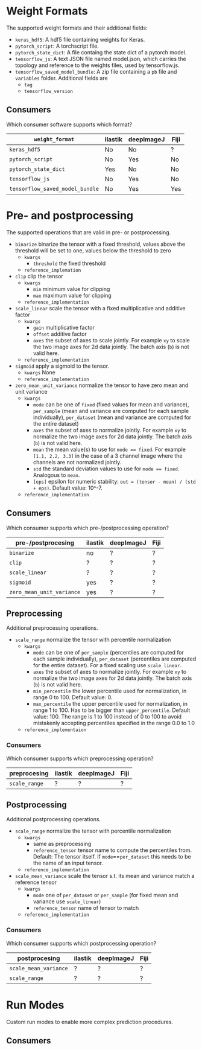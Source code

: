 # Weight Formats

The supported weight formats and their additional fields:

- `keras_hdf5`: A hdf5 file containing weights for Keras.
- `pytorch_script`: A torchscript file.
- `pytorch_state_dict`: A file containg the state dict of a pytorch model.
- `tensorflow_js`: A text JSON file named model.json, which carries the topology and reference to the weights files, used by tensorflow.js.
- `tensorflow_saved_model_bundle`: A zip file containing a `pb` file and `variables` folder. Additional fields are
  - `tag`
  - `tensorflow_version`

## Consumers

Which consumer software supports which format?

| `weight_format`       | ilastik | deepImageJ | Fiji |
| --------------------- | ------- | ---------- | ---- |
|  `keras_hdf5`         | No      | No         | ?    | 
|  `pytorch_script`     | No      | Yes        | No   |
|  `pytorch_state_dict` | Yes     | No         | No   |
|  `tensorflow_js`      | No      | Yes        | No   |
|  `tensorflow_saved_model_bundle` | No | Yes | Yes |


# Pre- and postprocessing

The supported operations that are valid in pre- or postprocessing.

- `binarize` binarize the tensor with a fixed threshold, values above the threshold will be set to one, values below the threshold to zero
  - `kwargs`
    - `threshold` the fixed threshold
  - `reference_implemation`
- `clip` clip the tensor
  - `kwargs`
    - `min` minimum value for clipping
    - `max` maximum value for clipping
  - `reference_implementation`
- `scale_linear` scale the tensor with a fixed multiplicative and additive factor
  - `kwargs`
    - `gain` multiplicative factor
    - `offset` additive factor
    - `axes` the subset of axes to scale jointly. For example `xy` to scale the two image axes for 2d data jointly. The batch axis (`b`) is not valid here.
  - `reference_implementation`
- `sigmoid` apply a sigmoid to the tensor.
  - `kwargs` None
  - `reference_implementation`
- `zero_mean_unit_variance` normalize the tensor to have zero mean and unit variance
  - `kwargs`
    - `mode` can be one of `fixed` (fixed values for mean and variance), `per_sample` (mean and variance are computed for each sample individually), `per_dataset` (mean and variance are computed for the entire dataset)
    - `axes` the subset of axes to normalize jointly. For example `xy` to normalize the two image axes for 2d data jointly. The batch axis (`b`) is not valid here.
    - `mean` the mean value(s) to use for `mode == fixed`. For example `[1.1, 2.2, 3.3]` in the case of a 3 channel image where the channels are not normalized jointly.
    - `std` the standard deviation values to use for `mode == fixed`. Analogous to `mean`.
    - `[eps]` epsilon for numeric stability: `out = (tensor - mean) / (std + eps)`. Default value: 10^-7.
  - `reference_implementation`
  
## Consumers

Which consumer supports which pre-/postprocessing operation?

| pre-/postprocesing         | ilastik | deepImageJ | Fiji |
| -------------------------- | ------- | ---------- | ---- |
|  `binarize`                | no      | ?          | ?    |
|  `clip`                    | ?       | ?          | ?    | 
|  `scale_linear`            | ?       | ?          | ?    |
|  `sigmoid`                 | yes     | ?          | ?    |
|  `zero_mean_unit_variance` | yes     | ?          | ?    |


## Preprocessing

Additional preprocessing operations.

- `scale_range` normalize the tensor with percentile normalization
  - `kwargs`
    - `mode` can be one of `per_sample` (percentiles are computed for each sample individually), `per_dataset` (percentiles are computed for the entire dataset). For a fixed scaling use `scale linear`.
    - `axes` the subset of axes to normalize jointly. For example `xy` to normalize the two image axes for 2d data jointly. The batch axis (`b`) is not valid here.
    - `min_percentile` the lower percentile used for normalization, in range 0 to 100. Default value: 0.
    - `max_percentile` the upper percentile used for normalization, in range 1 to 100. Has to be bigger than `upper_percentile`. Default value: 100. The range is 1 to 100 instead of 0 to 100 to avoid mistakenly accepting percentiles specified in the range 0.0 to 1.0
  - `reference_implementaion`


### Consumers

Which consumer supports which preprocessing operation?

| preprocesing               | ilastik | deepImageJ | Fiji |
| -------------------------- | ------- | ---------- | ---- |
|  `scale_range`             | ?       | ?          | ?    |


## Postprocessing

Additional postprocessing operations.

- `scale_range` normalize the tensor with percentile normalization
  - `kwargs`
    - same as preprocessing
    - `reference_tensor` tensor name to compute the percentiles from. Default: The tensor itself. If `mode`==`per_dataset` this needs to be the name of an input tensor.
  - `reference_implementation`
- `scale_mean_variance` scale the tensor s.t. its mean and variance match a reference tensor 
  - `kwargs`
    - `mode` one of `per_dataset` or `per_sample` (for fixed mean and variance use `scale_linear`)
    - `reference_tensor` name of tensor to match
  - `reference_implementation`


### Consumers

Which consumer supports which postprocessing operation?

| postprocesing          | ilastik | deepImageJ | Fiji |
| --------------------- | ------- | ---------- | ---- |
| `scale_mean_variance` | ?       | ?          | ?    |
| `scale_range`         | ?       | ?          | ?    |


# Run Modes

Custom run modes to enable more complex prediction procedures.


## Consumers
